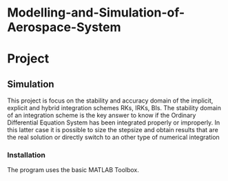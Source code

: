 # Modelling-and-Simulation-of-Aerospace-System

# Project
## Simulation
This project is focus on the stability and accuracy domain of the implicit, explicit and hybrid integration schemes RKs, IRKs, BIs. The stability domain of an integration scheme is the key answer to know if the Ordinary Differential Equation System has been integrated properly or improperly. In this latter case it is possible to size the stepsize and obtain results that are the real solution or directly switch to an other type of numerical integration

### Installation
The program uses the basic MATLAB Toolbox.
